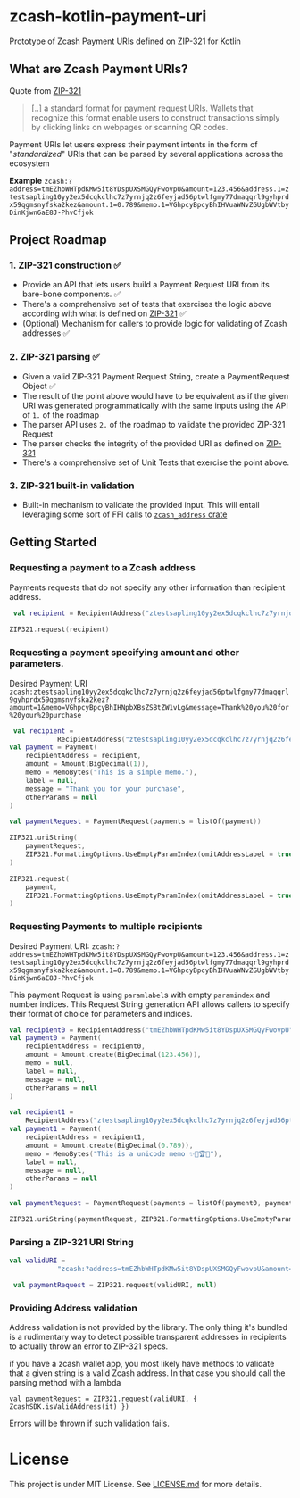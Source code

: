 # zcash-kotlin-payment-uri
Prototype of Zcash Payment URIs defined on ZIP-321 for Kotlin


## What are Zcash Payment URIs?

Quote from [ZIP-321](https://zips.z.cash/zip-0321)
> [..] a standard format for payment request URIs. Wallets that recognize this format enable users to construct transactions simply by clicking links on webpages or scanning QR codes.

Payment URIs let users express their payment intents in the form of "_standardized_" URIs that
can be parsed by several applications across the ecosystem


**Example**
`zcash:?address=tmEZhbWHTpdKMw5it8YDspUXSMGQyFwovpU&amount=123.456&address.1=ztestsapling10yy2ex5dcqkclhc7z7yrnjq2z6feyjad56ptwlfgmy77dmaqqrl9gyhprdx59qgmsnyfska2kez&amount.1=0.789&memo.1=VGhpcyBpcyBhIHVuaWNvZGUgbWVtbyDinKjwn6aE8J-PhvCfjok`

## Project Roadmap

### 1. ZIP-321 construction ✅

- Provide an API that lets users build a Payment Request URI from its bare-bone components. ✅
- There's a comprehensive set of tests that exercises the logic above according with what is defined on [ZIP-321](https://zips.z.cash/zip-0321) ✅
- (Optional) Mechanism for callers to provide logic for validating of Zcash addresses ✅

### 2. ZIP-321 parsing ✅
- Given a valid ZIP-321 Payment Request String, create a PaymentRequest Object ✅
- The result of the point above would have to be equivalent as if the given URI was generated programmatically with the same inputs using the API of `1.` of the roadmap
- The parser API uses `2.` of the roadmap to validate the provided ZIP-321 Request
- The parser checks the integrity of the provided URI as defined on [ZIP-321](https://zips.z.cash/zip-0321)
- There's a comprehensive set of Unit Tests that exercise the point above.

### 3. ZIP-321 built-in validation
- Built-in mechanism to validate the provided input. This will entail leveraging some sort of FFI calls to [`zcash_address` crate](https://crates.io/crates/zcash_address/0.1.0)

## Getting Started

### Requesting a payment to a Zcash address
Payments requests that do not specify any other information than recipient address.

````kotlin
 val recipient = RecipientAddress("ztestsapling10yy2ex5dcqkclhc7z7yrnjq2z6feyjad56ptwlfgmy77dmaqqrl9gyhprdx59qgmsnyfska2kez")
        
ZIP321.request(recipient)
````

### Requesting a payment specifying amount and other parameters.
Desired Payment URI
`zcash:ztestsapling10yy2ex5dcqkclhc7z7yrnjq2z6feyjad56ptwlfgmy77dmaqqrl9gyhprdx59qgmsnyfska2kez?amount=1&memo=VGhpcyBpcyBhIHNpbXBsZSBtZW1vLg&message=Thank%20you%20for%20your%20purchase`

````Kotlin
 val recipient =
            RecipientAddress("ztestsapling10yy2ex5dcqkclhc7z7yrnjq2z6feyjad56ptwlfgmy77dmaqqrl9gyhprdx59qgmsnyfska2kez")
val payment = Payment(
    recipientAddress = recipient,
    amount = Amount(BigDecimal(1)),
    memo = MemoBytes("This is a simple memo."),
    label = null,
    message = "Thank you for your purchase",
    otherParams = null
)

val paymentRequest = PaymentRequest(payments = listOf(payment))

ZIP321.uriString(
    paymentRequest,
    ZIP321.FormattingOptions.UseEmptyParamIndex(omitAddressLabel = true)
)

ZIP321.request(
    payment,
    ZIP321.FormattingOptions.UseEmptyParamIndex(omitAddressLabel = true)
) 
````


### Requesting Payments to multiple recipients
Desired Payment URI:
`zcash:?address=tmEZhbWHTpdKMw5it8YDspUXSMGQyFwovpU&amount=123.456&address.1=ztestsapling10yy2ex5dcqkclhc7z7yrnjq2z6feyjad56ptwlfgmy77dmaqqrl9gyhprdx59qgmsnyfska2kez&amount.1=0.789&memo.1=VGhpcyBpcyBhIHVuaWNvZGUgbWVtbyDinKjwn6aE8J-PhvCfjok`

This payment Request is using `paramlabel`s with empty `paramindex` and number indices. This Request String generation API allows callers to specify their format of choice for parameters and indices.

````kotlin
val recipient0 = RecipientAddress("tmEZhbWHTpdKMw5it8YDspUXSMGQyFwovpU")
val payment0 = Payment(
    recipientAddress = recipient0,
    amount = Amount.create(BigDecimal(123.456)),
    memo = null,
    label = null,
    message = null,
    otherParams = null
)

val recipient1 =
    RecipientAddress("ztestsapling10yy2ex5dcqkclhc7z7yrnjq2z6feyjad56ptwlfgmy77dmaqqrl9gyhprdx59qgmsnyfska2kez")
val payment1 = Payment(
    recipientAddress = recipient1,
    amount = Amount.create(BigDecimal(0.789)),
    memo = MemoBytes("This is a unicode memo ✨🦄🏆🎉"),
    label = null,
    message = null,
    otherParams = null
)

val paymentRequest = PaymentRequest(payments = listOf(payment0, payment1))

ZIP321.uriString(paymentRequest, ZIP321.FormattingOptions.UseEmptyParamIndex(omitAddressLabel = false))
````

### Parsing a ZIP-321 URI String 

```Kotlin
val validURI =
            "zcash:?address=tmEZhbWHTpdKMw5it8YDspUXSMGQyFwovpU&amount=123.456&address.1=ztestsapling10yy2ex5dcqkclhc7z7yrnjq2z6feyjad56ptwlfgmy77dmaqqrl9gyhprdx59qgmsnyfska2kez&amount.1=0.789&memo.1=VGhpcyBpcyBhIHVuaWNvZGUgbWVtbyDinKjwn6aE8J-PhvCfjok"

 val paymentRequest = ZIP321.request(validURI, null)
```

### Providing Address validation

Address validation is not provided by the library. The only thing it's bundled is a rudimentary way to
detect possible transparent addresses in recipients to actually throw an error to ZIP-321 specs.

if you have a zcash wallet app, you most likely have methods to validate that a given string is a 
valid Zcash address. In that case you should call the parsing method with a lambda 

```
val paymentRequest = ZIP321.request(validURI, { ZcashSDK.isValidAddress(it) })
```

Errors will be thrown if such validation fails.

# License
This project is under MIT License. See [LICENSE.md](LICENSE.md) for more details.
